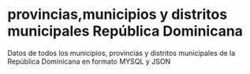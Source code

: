 # provincias,municipios y distritos municipales República Dominicana

Datos de todos los municipios, provincias y distritos municipales de la República Dominicana en formato MYSQL y JSON

